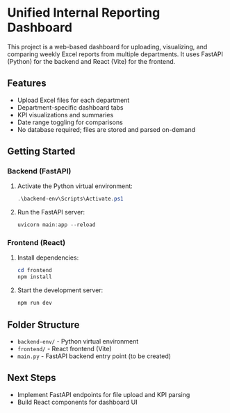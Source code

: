# Unified Internal Reporting Dashboard

This project is a web-based dashboard for uploading, visualizing, and comparing weekly Excel reports from multiple departments. It uses FastAPI (Python) for the backend and React (Vite) for the frontend.

## Features
- Upload Excel files for each department
- Department-specific dashboard tabs
- KPI visualizations and summaries
- Date range toggling for comparisons
- No database required; files are stored and parsed on-demand

## Getting Started

### Backend (FastAPI)
1. Activate the Python virtual environment:
   ```powershell
   .\backend-env\Scripts\Activate.ps1
   ```
2. Run the FastAPI server:
   ```powershell
   uvicorn main:app --reload
   ```

### Frontend (React)
1. Install dependencies:
   ```powershell
   cd frontend
   npm install
   ```
2. Start the development server:
   ```powershell
   npm run dev
   ```

## Folder Structure
- `backend-env/` - Python virtual environment
- `frontend/` - React frontend (Vite)
- `main.py` - FastAPI backend entry point (to be created)

## Next Steps
- Implement FastAPI endpoints for file upload and KPI parsing
- Build React components for dashboard UI
